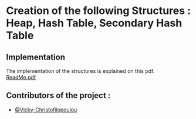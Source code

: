 # Creation of the following Structures : Heap, Hash Table, Secondary Hash Table

## Implementation
The implementation of the structures is explained on this pdf.<br>
[ReadMe.pdf](https://github.com/sdi2000200/YSBD-Project/files/12103922/ReadMe.pdf)

## Contributors of the project :
* [@Vicky-Christofilopoulou]( https://github.com/Vicky-Christofilopoulou )
